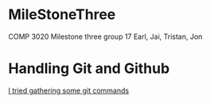 # MileStoneThree
COMP 3020 Milestone three group 17 Earl, Jai, Tristan, Jon

# Handling Git and Github
[I tried gathering some git commands](https://gist.github.com/Tenacle/4459f6458a5d87988a418d919b29113f)
